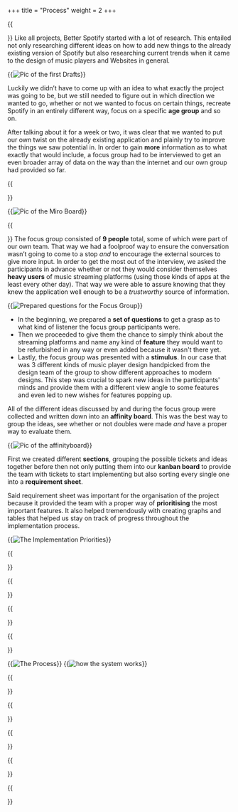 +++
title = "Process"
weight = 2
+++

{{<section title="Research">}}
Like all projects, Better Spotify started with a lot of research. This entailed not only researching different ideas on how to add new things to the already existing version of Spotify but also researching current trends when it came to the design of music players and Websites in general. 

{{<image src="Miroboard_1.jpg" alt="Pic of the first Drafts" caption="Draft of the process">}}

Luckily we didn’t have to come up with an idea to what exactly the project was going to be, but we still needed to figure out in which direction we wanted to go, whether or not we wanted to focus on certain things, recreate Spotify in an entirely different way, focus on a specific **age group** and so on. 

After talking about it for a week or two, it was clear that we wanted to put our own twist on the already existing application and plainly try to improve the things we saw potential in.
In order to gain **more** information as to what exactly that would include, a focus group had to be interviewed to get an even broader array of data on the way than the internet and our own group had provided so far. 

{{</section>}}

{{<image src="Miroboard_4.jpg" alt="Pic of the Miro Board" caption="First Idea Board">}}

{{<section title="Focus Group #1">}}
The focus group consisted of **9 people** total, some of which were part of our own team. That way we had a foolproof way to ensure the conversation wasn’t going to come to a stop *and* to encourage the external sources to give more input. In order to get the most out of the interview, we asked the participants in advance whether or not they would consider themselves **heavy users** of music streaming platforms (using those kinds of apps at the least every other day).
That way we were able to assure knowing that they knew the application well enough to be a *trustworthy* source of information. 

{{<image src="FocusGroupQs.PNG" alt="Prepared questions for the Focus Group" caption="Focus Group Cycle">}}

 - In the beginning, we prepared a **set of questions** to get a grasp as to what kind of listener the focus group participants were.
 - Then we proceeded to give them the chance to simply think about the streaming platforms and name any kind of **feature** they would want to be refurbished in any way or even added because it wasn't there yet.
 - Lastly, the focus group was presented with a **stimulus**. In our case that was 3 different kinds of music player design handpicked from the design team of the group to show different approaches to modern designs. This step was crucial to spark new ideas in the participants' minds and provide them with a different view angle to some features and even led to new wishes for features popping up. 

All of the different ideas discussed by and during the focus group were collected and written down into an **affinity board**. This was the best way to group the ideas, see whether or not doubles were made *and* have a proper way to evaluate them.

{{<image src="Affinityboard.jpg" alt="Pic of the affinityboard" caption="The Affinityboard">}}

First we created different **sections**, grouping the possible tickets and ideas together before then not only putting them into our **kanban board** to provide the team with tickets to start implementing but also sorting every single one into a **requirement sheet**. 

Said requirement sheet was important for the organisation of the project because it provided the team with a proper way of **prioritising** the most important features. It also helped tremendously with creating graphs and tables that helped us stay on track of progress throughout the implementation process. 

{{<image src="Priorities.PNG" alt="The Implementation Priorities" caption="Priority Graph">}}

{{</section>}}

{{<section title="Design">}}



{{</section>}}


{{<section title="Implementation">}}

{{<image src="Process.PNG" alt="The Process">}}
{{<image src="technologies.PNG" alt="how the system works">}}

{{</section>}}


{{<section title="Focus Group #2">}}


{{</section>}}

{{<section title="Endgame">}}


{{</section>}}
